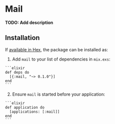 # Mail

**TODO: Add description**

## Installation

If [available in Hex](https://hex.pm/docs/publish), the package can be installed as:

  1. Add `mail` to your list of dependencies in `mix.exs`:

    ```elixir
    def deps do
      [{:mail, "~> 0.1.0"}]
    end
    ```

  2. Ensure `mail` is started before your application:

    ```elixir
    def application do
      [applications: [:mail]]
    end
    ```

